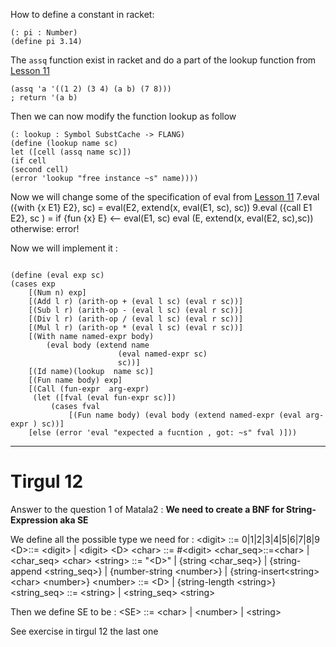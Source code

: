 
How to define a constant  in racket: 
```racket
(: pi : Number)
(define pi 3.14)
```

The `assq` function exist in racket and do a part of the lookup function  from [Lesson 11](Lesson%211.md)  
```racket 
(assq 'a '((1 2) (3 4) (a b) (7 8)))
; return '(a b)
```

Then we can now modify the function lookup as follow 
```racket
(: lookup : Symbol SubstCache -> FLANG)
(define (lookup name sc)
let ([cell (assq name sc)])
(if cell 
(second cell)
(error 'lookup "free instance ~s" name))))
```

Now we will change some of the specification of eval from [Lesson 11](Lesson%211.md) 
7.eval ({with {x E1} E2}, sc) = eval(E2, extend(x, eval(E1, sc), sc))
9.eval ({call E1 E2}, sc ) = if {fun {x} E} <-- eval(E1, sc)
												eval (E, extend(x, eval(E2, sc),sc))
												otherwise: error!


Now we will implement it : 
```racket

(define (eval exp sc)
(cases exp
	[(Num n) exp]
	[(Add l r) (arith-op + (eval l sc) (eval r sc))]	
	[(Sub l r) (arith-op - (eval l sc) (eval r sc))]	
	[(Div l r) (arith-op / (eval l sc) (eval r sc))]
	[(Mul l r) (arith-op * (eval l sc) (eval r sc))]  
	[(With name named-expr body)
		(eval body (extend name 
						(eval named-expr sc)
						sc))]
	[(Id name)(lookup  name sc)]
	[(Fun name body) exp]
	[(Call (fun-expr  arg-expr)
	 (let ([fval (eval fun-expr sc)])
		 (cases fval
			 [(Fun name body) (eval body (extend named-expr (eval arg-expr ) sc))]
	[else (error 'eval "expected a fucntion , got: ~s" fval )]))
```


---
# Tirgul 12 

Answer to the question 1 of Matala2 : 
**We need to create a BNF for String-Expression aka SE**

We define all the possible type we need for : 
\<digit> ::= 0|1|2|3|4|5|6|7|8|9
\<D>::= \<digit> | \<digit> \<D>
\<char> ::= \#\<digit>
\<char_seq>::=\<char> | \<char_seq> \<char>
\<string> ::= \"\<D>" | {string \<char_seq>} | {string-append \<string_seq>} | {number-string \<number>} | {string-insert\<string> \<char> \<number>}
\<number> ::= \<D> | {string-length \<string>}
\<string_seq> ::= \<string> | \<string_seq> \<string>

Then we define SE to be : 
\<SE> ::= \<char>
			| \<number>
			| \<string>


See exercise in tirgul 12 the last one 
